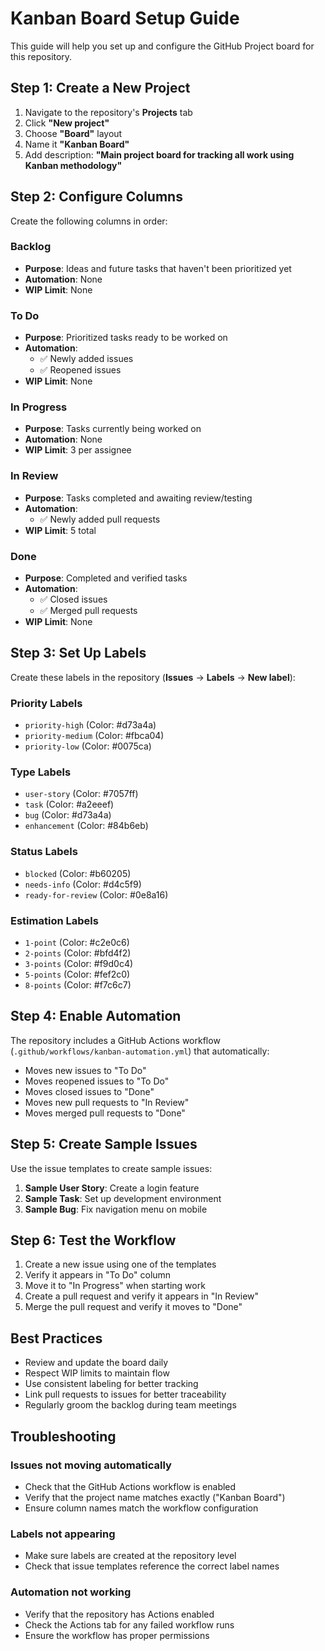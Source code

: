# Kanban Board Setup Guide

This guide will help you set up and configure the GitHub Project board for this repository.

## Step 1: Create a New Project

1. Navigate to the repository's **Projects** tab
2. Click **"New project"**
3. Choose **"Board"** layout
4. Name it **"Kanban Board"**
5. Add description: **"Main project board for tracking all work using Kanban methodology"**

## Step 2: Configure Columns

Create the following columns in order:

### Backlog
- **Purpose**: Ideas and future tasks that haven't been prioritized yet
- **Automation**: None
- **WIP Limit**: None

### To Do
- **Purpose**: Prioritized tasks ready to be worked on  
- **Automation**: 
  - ✅ Newly added issues
  - ✅ Reopened issues
- **WIP Limit**: None

### In Progress
- **Purpose**: Tasks currently being worked on
- **Automation**: None
- **WIP Limit**: 3 per assignee

### In Review
- **Purpose**: Tasks completed and awaiting review/testing
- **Automation**: 
  - ✅ Newly added pull requests
- **WIP Limit**: 5 total

### Done
- **Purpose**: Completed and verified tasks
- **Automation**: 
  - ✅ Closed issues
  - ✅ Merged pull requests
- **WIP Limit**: None

## Step 3: Set Up Labels

Create these labels in the repository (**Issues** → **Labels** → **New label**):

### Priority Labels
- `priority-high` (Color: #d73a4a)
- `priority-medium` (Color: #fbca04)  
- `priority-low` (Color: #0075ca)

### Type Labels
- `user-story` (Color: #7057ff)
- `task` (Color: #a2eeef)
- `bug` (Color: #d73a4a)
- `enhancement` (Color: #84b6eb)

### Status Labels
- `blocked` (Color: #b60205)
- `needs-info` (Color: #d4c5f9)
- `ready-for-review` (Color: #0e8a16)

### Estimation Labels  
- `1-point` (Color: #c2e0c6)
- `2-points` (Color: #bfd4f2)
- `3-points` (Color: #f9d0c4)
- `5-points` (Color: #fef2c0)
- `8-points` (Color: #f7c6c7)

## Step 4: Enable Automation

The repository includes a GitHub Actions workflow (`.github/workflows/kanban-automation.yml`) that automatically:

- Moves new issues to "To Do"
- Moves reopened issues to "To Do"  
- Moves closed issues to "Done"
- Moves new pull requests to "In Review"
- Moves merged pull requests to "Done"

## Step 5: Create Sample Issues

Use the issue templates to create sample issues:

1. **Sample User Story**: Create a login feature
2. **Sample Task**: Set up development environment
3. **Sample Bug**: Fix navigation menu on mobile

## Step 6: Test the Workflow

1. Create a new issue using one of the templates
2. Verify it appears in "To Do" column
3. Move it to "In Progress" when starting work
4. Create a pull request and verify it appears in "In Review"
5. Merge the pull request and verify it moves to "Done"

## Best Practices

- Review and update the board daily
- Respect WIP limits to maintain flow
- Use consistent labeling for better tracking
- Link pull requests to issues for better traceability
- Regularly groom the backlog during team meetings

## Troubleshooting

### Issues not moving automatically
- Check that the GitHub Actions workflow is enabled
- Verify that the project name matches exactly ("Kanban Board")
- Ensure column names match the workflow configuration

### Labels not appearing
- Make sure labels are created at the repository level
- Check that issue templates reference the correct label names

### Automation not working
- Verify that the repository has Actions enabled
- Check the Actions tab for any failed workflow runs
- Ensure the workflow has proper permissions